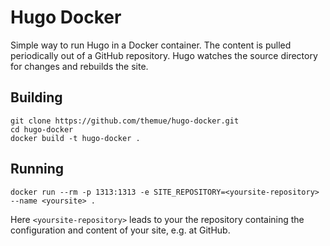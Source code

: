 # Hugo Docker

Simple way to run Hugo in a Docker container. The content is pulled
periodically out of a GitHub repository. Hugo watches the source
directory for changes and rebuilds the site.

## Building

```
git clone https://github.com/themue/hugo-docker.git
cd hugo-docker
docker build -t hugo-docker .
```

## Running

```
docker run --rm -p 1313:1313 -e SITE_REPOSITORY=<yoursite-repository> --name <yoursite> .
```

Here `<yoursite-repository>` leads to your the repository containing
the configuration and content of your site, e.g. at GitHub.